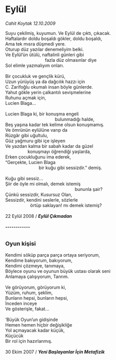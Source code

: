# Eylül

*Cahit Koytak 12.10.2009*

<div class="taraf_structure_2col_1zq">
<div class="margen_n">



 <p>Suyu çekilmiş, kuyumun. Ve Eylül de çıktı, çıkacak. <br/>Haftalardır doldu boşaldı gökler, doldu boşaldı, <br/>Ama tek mısra düşmedi yere. <br/>Oturup düz yazılar denemeliyim belki. <br/>Ve Eylül’ün ütülü, naftalinli günleri gibi <br/>                                fazla düz olmasınlar diye <br/>Sol elimle yazmalıyım onları. <br/><br/>Bir çocukluk ve gençlik kürü, <br/>Uzun yürüyüş ya da dağcılık hazzı için <br/>C. Zarifoğlu okumalı insan böyle günlerde. <br/>Yahut gökle yerin çalkantılı sevişmelerine <br/>Ruhunu açmak için, <br/>Lucien Blaga... <br/><br/>Lucien Blaga ki, bir konuşma engeli <br/>                                        bulunmadığı halde, <br/>Beş yaşına kadar tek kelime olsun konuşmamış. <br/>Ve ömrünün eylülüne varıp da <br/>Rüzgâr gibi uğultulu, <br/>Güz yağmuru gibi içe işleyen <br/>Ve yazdan kalma bir sabah kadar da güzel <br/>                  konuşmayı öğrendiği yaşlarda, <br/>Erken çocukluğunu ima ederek, <br/>“Gerçekte, Lucien Blaga <br/>                           bir kuğu gibi sessizdir.” demiş. <br/><br/>Kuğu gibi sessiz... <br/>Şiir de öyle mi olmalı, demek istemiş <br/>                                                        bununla şair? <br/>Çünkü sessizdir, Kusursuz Olan, <br/>Sessizdir, kendini seslerle, sözlerle <br/>                    örtüp saklayan! mı demek istemiş? <br/><br/>22 Eylül 2008 / <b><em>Eylül Çıkmadan</em><br/><br/>------------</b> <br/><br/><br/><font size="4"><strong>Oyun kişisi</strong></font> <br/><br/>Kendimi söküp parça parça ortaya seriyorum, <br/>Kendime bakıyorum, bakıyorum, <br/>Kendimi çözmeye, tanımaya, <br/>Böylece oyunu ve oyunun büyük ustası olarak seni <br/>Anlamaya çalışıyorum, Tanrım. <br/><br/>Ve görüyorum, görüyorum ki, <br/>Yüzüm, ruhum, şeklim, <br/>Bunların hepsi, bunların hepsi, <br/>İnceden inceye <br/>Ve gösterişle, fakat... <br/><br/>‘Büyük Oyun’un gidişinde <br/>Hemen hemen hiçbir değişikliğe <br/>Yol açmayacak kadar küçük, <br/>Küçücük <br/>Bir rol için hazırlanmış. <br/><br/>30 Ekim 2007 / <b><em>Yeni Başlayanlar İçin Metafizik</em></b></p>
<br/>
<br/>
<br/>



<br/>


<div id="taraf_not">
</div>

</div>


</div>
